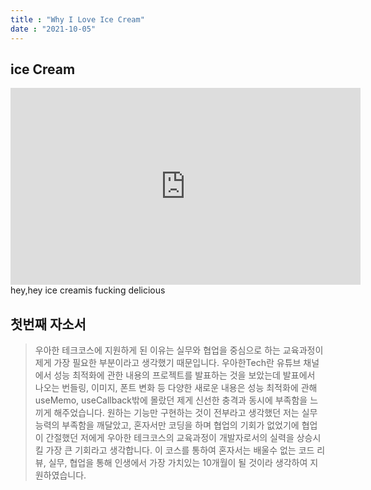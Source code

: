 ```yaml
---
title : "Why I Love Ice Cream"
date : "2021-10-05"
---
```



## ice Cream
<iframe width="560" height="315" src="https://www.youtube.com/embed/-zxxdgUnC7U" title="YouTube video player" frameborder="0" allow="accelerometer; autoplay; clipboard-write; encrypted-media; gyroscope; picture-in-picture" allowfullscreen></iframe>
hey,hey ice creamis fucking delicious

## 첫번째 자소서

>우아한 테크코스에 지원하게 된 이유는 실무와 협업을 중심으로 하는 교육과정이 제게 가장 필요한 부분이라고 생각했기 때문입니다. 우아한Tech란 유튜브 채널에서 성능 최적화에 관한 내용의 프로젝트를 발표하는 것을 보았는데 발표에서 나오는 번들링, 이미지, 폰트 변화 등 다양한 새로운 내용은 성능 최적화에 관해 useMemo, useCallback밖에 몰랐던 제게 신선한 충격과 동시에 부족함을 느끼게 해주었습니다. 원하는 기능만 구현하는 것이 전부라고 생각했던 저는 실무능력의 부족함을 깨달았고, 혼자서만 코딩을 하며 협업의 기회가 없었기에 협업이 간절했던 저에게 우아한 테크코스의 교육과정이 개발자로서의 실력을 상승시킬 가장 큰 기회라고 생각합니다. 이 코스를 통하여 혼자서는 배울수 없는 코드 리뷰, 실무, 협업을 통해 인생에서 가장 가치있는 10개월이 될 것이라 생각하여 지원하였습니다. 